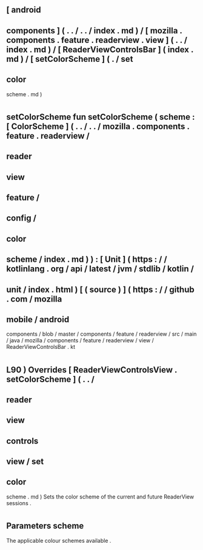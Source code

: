 [
android
-
components
]
(
.
.
/
.
.
/
index
.
md
)
/
[
mozilla
.
components
.
feature
.
readerview
.
view
]
(
.
.
/
index
.
md
)
/
[
ReaderViewControlsBar
]
(
index
.
md
)
/
[
setColorScheme
]
(
.
/
set
-
color
-
scheme
.
md
)
#
setColorScheme
fun
setColorScheme
(
scheme
:
[
ColorScheme
]
(
.
.
/
.
.
/
mozilla
.
components
.
feature
.
readerview
/
-
reader
-
view
-
feature
/
-
config
/
-
color
-
scheme
/
index
.
md
)
)
:
[
Unit
]
(
https
:
/
/
kotlinlang
.
org
/
api
/
latest
/
jvm
/
stdlib
/
kotlin
/
-
unit
/
index
.
html
)
[
(
source
)
]
(
https
:
/
/
github
.
com
/
mozilla
-
mobile
/
android
-
components
/
blob
/
master
/
components
/
feature
/
readerview
/
src
/
main
/
java
/
mozilla
/
components
/
feature
/
readerview
/
view
/
ReaderViewControlsBar
.
kt
#
L90
)
Overrides
[
ReaderViewControlsView
.
setColorScheme
]
(
.
.
/
-
reader
-
view
-
controls
-
view
/
set
-
color
-
scheme
.
md
)
Sets
the
color
scheme
of
the
current
and
future
ReaderView
sessions
.
#
#
#
Parameters
scheme
-
The
applicable
colour
schemes
available
.
